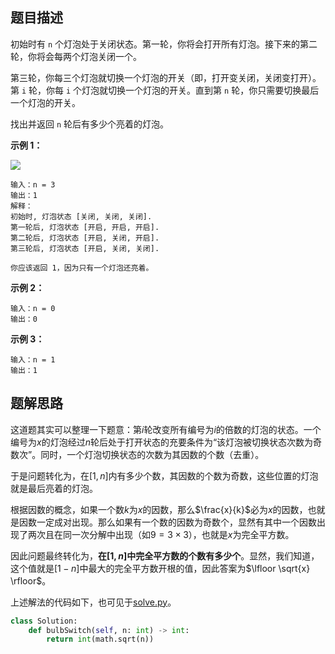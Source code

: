 ## 题目描述

初始时有 `n` 个灯泡处于关闭状态。第一轮，你将会打开所有灯泡。接下来的第二轮，你将会每两个灯泡关闭一个。

第三轮，你每三个灯泡就切换一个灯泡的开关（即，打开变关闭，关闭变打开）。第 `i` 轮，你每 `i` 个灯泡就切换一个灯泡的开关。直到第 `n` 轮，你只需要切换最后一个灯泡的开关。

找出并返回 `n` 轮后有多少个亮着的灯泡。

**示例 1：**

![](https://i.loli.net/2021/11/16/PsFek4KNZjqm5ty.jpg)

```
输入：n = 3
输出：1 
解释：
初始时, 灯泡状态 [关闭, 关闭, 关闭].
第一轮后, 灯泡状态 [开启, 开启, 开启].
第二轮后, 灯泡状态 [开启, 关闭, 开启].
第三轮后, 灯泡状态 [开启, 关闭, 关闭]. 

你应该返回 1，因为只有一个灯泡还亮着。
```

**示例 2：**

```
输入：n = 0
输出：0
```

**示例 3：**

```
输入：n = 1
输出：1
```

## 题解思路

这道题其实可以整理一下题意：第$i$轮改变所有编号为$i$的倍数的灯泡的状态。一个编号为$x$的灯泡经过$n$轮后处于打开状态的充要条件为“该灯泡被切换状态次数为奇数次”。同时，一个灯泡切换状态的次数为其因数的个数（去重）。

于是问题转化为，在$[1,n]$内有多少个数，其因数的个数为奇数，这些位置的灯泡就是最后亮着的灯泡。

根据因数的概念，如果一个数$k$为$x$的因数，那么$\frac{x}{k}$必为$x$的因数，也就是因数一定成对出现。那么如果有一个数的因数为奇数个，显然有其中一个因数出现了两次且在同一次分解中出现（如$9=3 \times 3$），也就是$x$为完全平方数。

因此问题最终转化为，**在$[1,n]$中完全平方数的个数有多少个**。显然，我们知道，这个值就是$[1-n]$中最大的完全平方数开根的值，因此答案为$\lfloor \sqrt{x} \rfloor$。

上述解法的代码如下，也可见于[solve.py](./solve.py)。

```python
class Solution:
    def bulbSwitch(self, n: int) -> int:
        return int(math.sqrt(n))
```